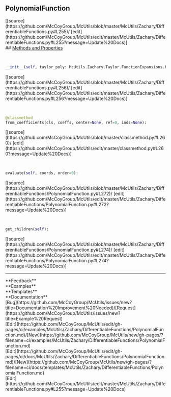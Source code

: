 ## <a id="McUtils.Zachary.DifferentiableFunctions.PolynomialFunction">PolynomialFunction</a> 

<div class="docs-source-link" markdown="1">
[[source](https://github.com/McCoyGroup/McUtils/blob/master/McUtils/Zachary/DifferentiableFunctions.py#L255)/
[edit](https://github.com/McCoyGroup/McUtils/edit/master/McUtils/Zachary/DifferentiableFunctions.py#L255?message=Update%20Docs)]
</div>









<div class="collapsible-section">
 <div class="collapsible-section collapsible-section-header" markdown="1">
## <a class="collapse-link" data-toggle="collapse" href="#methods" markdown="1"> Methods and Properties</a> <a class="float-right" data-toggle="collapse" href="#methods"><i class="fa fa-chevron-down"></i></a>
 </div>
 <div class="collapsible-section collapsible-section-body collapse show" id="methods" markdown="1">
 
<a id="McUtils.Zachary.DifferentiableFunctions.PolynomialFunction.__init__" class="docs-object-method">&nbsp;</a> 
```python
__init__(self, taylor_poly: McUtils.Zachary.Taylor.FunctionExpansions.FunctionExpansion, inds=None): 
```
<div class="docs-source-link" markdown="1">
[[source](https://github.com/McCoyGroup/McUtils/blob/master/McUtils/Zachary/DifferentiableFunctions.py#L256)/
[edit](https://github.com/McCoyGroup/McUtils/edit/master/McUtils/Zachary/DifferentiableFunctions.py#L256?message=Update%20Docs)]
</div>


<a id="McUtils.Zachary.DifferentiableFunctions.PolynomialFunction.from_coefficients" class="docs-object-method">&nbsp;</a> 
```python
@classmethod
from_coefficients(cls, coeffs, center=None, ref=0, inds=None): 
```
<div class="docs-source-link" markdown="1">
[[source](https://github.com/McCoyGroup/McUtils/blob/master/classmethod.py#L260)/
[edit](https://github.com/McCoyGroup/McUtils/edit/master/classmethod.py#L260?message=Update%20Docs)]
</div>


<a id="McUtils.Zachary.DifferentiableFunctions.PolynomialFunction.evaluate" class="docs-object-method">&nbsp;</a> 
```python
evaluate(self, coords, order=0): 
```
<div class="docs-source-link" markdown="1">
[[source](https://github.com/McCoyGroup/McUtils/blob/master/McUtils/Zachary/DifferentiableFunctions/PolynomialFunction.py#L272)/
[edit](https://github.com/McCoyGroup/McUtils/edit/master/McUtils/Zachary/DifferentiableFunctions/PolynomialFunction.py#L272?message=Update%20Docs)]
</div>


<a id="McUtils.Zachary.DifferentiableFunctions.PolynomialFunction.get_children" class="docs-object-method">&nbsp;</a> 
```python
get_children(self): 
```
<div class="docs-source-link" markdown="1">
[[source](https://github.com/McCoyGroup/McUtils/blob/master/McUtils/Zachary/DifferentiableFunctions/PolynomialFunction.py#L274)/
[edit](https://github.com/McCoyGroup/McUtils/edit/master/McUtils/Zachary/DifferentiableFunctions/PolynomialFunction.py#L274?message=Update%20Docs)]
</div>
 </div>
</div>












---


<div markdown="1" class="text-secondary">
<div class="container">
  <div class="row">
   <div class="col" markdown="1">
**Feedback**   
</div>
   <div class="col" markdown="1">
**Examples**   
</div>
   <div class="col" markdown="1">
**Templates**   
</div>
   <div class="col" markdown="1">
**Documentation**   
</div>
   <div class="col" markdown="1">
   
</div>
   <div class="col" markdown="1">
   
</div>
   <div class="col" markdown="1">
   
</div>
</div>
  <div class="row">
   <div class="col" markdown="1">
[Bug](https://github.com/McCoyGroup/McUtils/issues/new?title=Documentation%20Improvement%20Needed)/[Request](https://github.com/McCoyGroup/McUtils/issues/new?title=Example%20Request)   
</div>
   <div class="col" markdown="1">
[Edit](https://github.com/McCoyGroup/McUtils/edit/gh-pages/ci/examples/McUtils/Zachary/DifferentiableFunctions/PolynomialFunction.md)/[New](https://github.com/McCoyGroup/McUtils/new/gh-pages/?filename=ci/examples/McUtils/Zachary/DifferentiableFunctions/PolynomialFunction.md)   
</div>
   <div class="col" markdown="1">
[Edit](https://github.com/McCoyGroup/McUtils/edit/gh-pages/ci/docs/McUtils/Zachary/DifferentiableFunctions/PolynomialFunction.md)/[New](https://github.com/McCoyGroup/McUtils/new/gh-pages/?filename=ci/docs/templates/McUtils/Zachary/DifferentiableFunctions/PolynomialFunction.md)   
</div>
   <div class="col" markdown="1">
[Edit](https://github.com/McCoyGroup/McUtils/edit/master/McUtils/Zachary/DifferentiableFunctions.py#L255?message=Update%20Docs)   
</div>
   <div class="col" markdown="1">
   
</div>
   <div class="col" markdown="1">
   
</div>
   <div class="col" markdown="1">
   
</div>
</div>
</div>
</div>